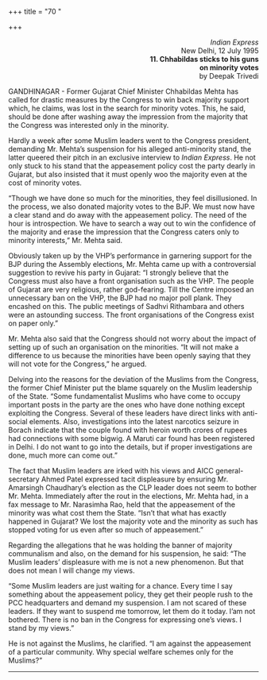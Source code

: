 +++
title = "70 "

+++
<div align="right">

*Indian Express*  
New Delhi, 12 July 1995  
**11. Chhabildas sticks to his guns**  
**on minority votes**  
by Deepak Trivedi

</div>

GANDHINAGAR - Former Gujarat Chief Minister Chhabildas Mehta has called
for drastic measures by the Congress to win back majority support which,
he claims, was lost in the search for minority votes. This, he said,
should be done after washing away the impression from the majority that
the Congress was interested only in the minority.

Hardly a week after some Muslim leaders went to the Congress president,
demanding Mr. Mehta’s suspension for his alleged anti-minority stand,
the latter queered their pitch in an exclusive interview to *Indian
Express*. He not only stuck to his stand that the appeasement policy
cost the party dearly in Gujarat, but also insisted that it must openly
woo the majority even at the cost of minority votes.

“Though we have done so much for the minorities, they feel
disillusioned. In the process, we also donated majority votes to the
BJP. We must now have a clear stand and do away with the appeasement
policy. The need of the hour is introspection. We have to search a way
out to win the confidence of the majority and erase the impression that
the Congress caters only to minority interests,” Mr. Mehta said.

Obviously taken up by the VHP’s performance in garnering support for the
BJP during the Assembly elections, Mr. Mehta came up with a
controversial suggestion to revive his party in Gujarat: “I strongly
believe that the Congress must also have a front organisation such as
the VHP. The people of Gujarat are very religious, rather god-fearing.
Till the Centre imposed an unnecessary ban on the VHP, the BJP had no
major poll plank. They encashed on this. The public meetings of Sadhvi
Rithambara and others were an astounding success. The front
organisations of the Congress exist on paper only.”

Mr. Mehta also said that the Congress should not worry about the impact
of setting up of such an organisation on the minorities. “It will not
make a difference to us because the minorities have been openly saying
that they will not vote for the Congress,” he argued.

Delving into the reasons for the deviation of the Muslims from the
Congress, the former Chief Minister put the blame squarely on the Muslim
leadership of the State. “Some fundamentalist Muslims who have come to
occupy important posts in the party are the ones who have done nothing
except exploiting the Congress. Several of these leaders have direct
links with anti-social elements. Also, investigations into the latest
narcotics seizure in Borach indicate that the couple found with heroin
worth crores of rupees had connections with some bigwig. A Maruti car
found has been registered in Delhi. I do not want to go into the
details, but if proper investigations are done, much more can come out.”

The fact that Muslim leaders are irked with his views and AICC
general-secretary Ahmed Patel expressed tacit displeasure by ensuring
Mr. Amarsingh Chaudhary’s election as the CLP leader does not seem to
bother Mr. Mehta. Immediately after the rout in the elections, Mr. Mehta
had, in a fax message to Mr. Narasimha Rao, held that the appeasement of
the minority was what cost them the State. “Isn’t that what has exactly
happened in Gujarat? We lost the majority vote and the minority as such
has stopped voting for us even after so much of appeasement.”

Regarding the allegations that he was holding the banner of majority
communalism and also, on the demand for his suspension, he said: “The
Muslim leaders’ displeasure with me is not a new phenomenon. But that
does not mean I will change my views.

“Some Muslim leaders are just waiting for a chance. Every time I say
something about the appeasement policy, they get their people rush to
the PCC headquarters and demand my suspension. I am not scared of these
leaders. If they want to suspend me tomorrow, let them do it today. I’am
not bothered. There is no ban in the Congress for expressing one’s
views. I stand by my views.”

He is not against the Muslims, he clarified. “I am against the
appeasement of a particular community. Why special welfare schemes only
for the Muslims?”  
 

------------------------------------------------------------------------


